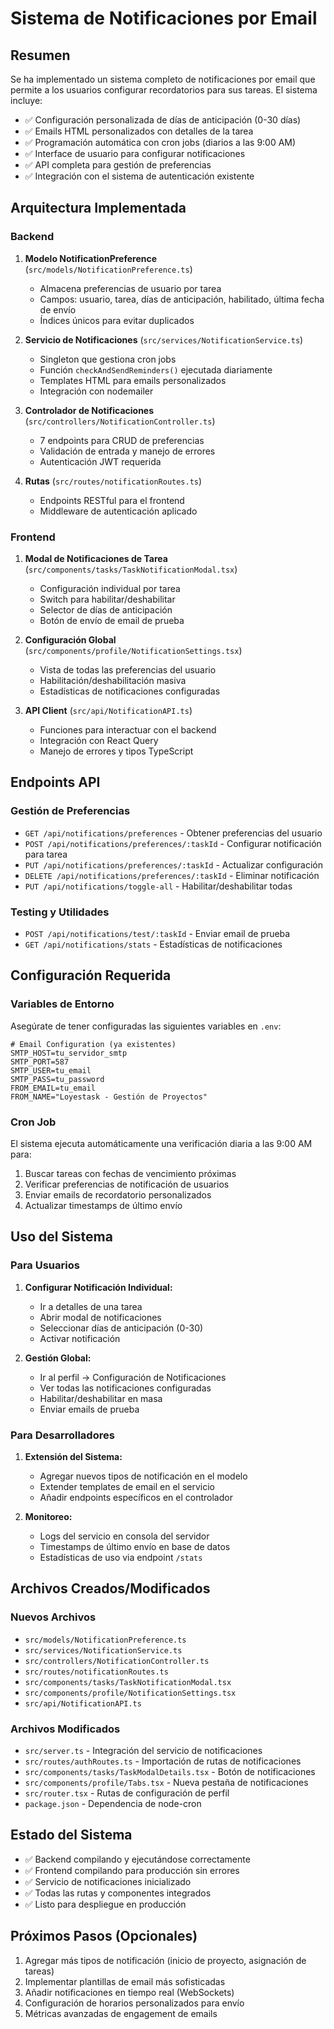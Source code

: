 # Sistema de Notificaciones por Email

## Resumen
Se ha implementado un sistema completo de notificaciones por email que permite a los usuarios configurar recordatorios para sus tareas. El sistema incluye:

- ✅ Configuración personalizada de días de anticipación (0-30 días)
- ✅ Emails HTML personalizados con detalles de la tarea
- ✅ Programación automática con cron jobs (diarios a las 9:00 AM)
- ✅ Interface de usuario para configurar notificaciones
- ✅ API completa para gestión de preferencias
- ✅ Integración con el sistema de autenticación existente

## Arquitectura Implementada

### Backend
1. **Modelo NotificationPreference** (`src/models/NotificationPreference.ts`)
   - Almacena preferencias de usuario por tarea
   - Campos: usuario, tarea, días de anticipación, habilitado, última fecha de envío
   - Índices únicos para evitar duplicados

2. **Servicio de Notificaciones** (`src/services/NotificationService.ts`)
   - Singleton que gestiona cron jobs
   - Función `checkAndSendReminders()` ejecutada diariamente
   - Templates HTML para emails personalizados
   - Integración con nodemailer

3. **Controlador de Notificaciones** (`src/controllers/NotificationController.ts`)
   - 7 endpoints para CRUD de preferencias
   - Validación de entrada y manejo de errores
   - Autenticación JWT requerida

4. **Rutas** (`src/routes/notificationRoutes.ts`)
   - Endpoints RESTful para el frontend
   - Middleware de autenticación aplicado

### Frontend
1. **Modal de Notificaciones de Tarea** (`src/components/tasks/TaskNotificationModal.tsx`)
   - Configuración individual por tarea
   - Switch para habilitar/deshabilitar
   - Selector de días de anticipación
   - Botón de envío de email de prueba

2. **Configuración Global** (`src/components/profile/NotificationSettings.tsx`)
   - Vista de todas las preferencias del usuario
   - Habilitación/deshabilitación masiva
   - Estadísticas de notificaciones configuradas

3. **API Client** (`src/api/NotificationAPI.ts`)
   - Funciones para interactuar con el backend
   - Integración con React Query
   - Manejo de errores y tipos TypeScript

## Endpoints API

### Gestión de Preferencias
- `GET /api/notifications/preferences` - Obtener preferencias del usuario
- `POST /api/notifications/preferences/:taskId` - Configurar notificación para tarea
- `PUT /api/notifications/preferences/:taskId` - Actualizar configuración
- `DELETE /api/notifications/preferences/:taskId` - Eliminar notificación
- `PUT /api/notifications/toggle-all` - Habilitar/deshabilitar todas

### Testing y Utilidades
- `POST /api/notifications/test/:taskId` - Enviar email de prueba
- `GET /api/notifications/stats` - Estadísticas de notificaciones

## Configuración Requerida

### Variables de Entorno
Asegúrate de tener configuradas las siguientes variables en `.env`:

```env
# Email Configuration (ya existentes)
SMTP_HOST=tu_servidor_smtp
SMTP_PORT=587
SMTP_USER=tu_email
SMTP_PASS=tu_password
FROM_EMAIL=tu_email
FROM_NAME="Loyestask - Gestión de Proyectos"
```

### Cron Job
El sistema ejecuta automáticamente una verificación diaria a las 9:00 AM para:
1. Buscar tareas con fechas de vencimiento próximas
2. Verificar preferencias de notificación de usuarios
3. Enviar emails de recordatorio personalizados
4. Actualizar timestamps de último envío

## Uso del Sistema

### Para Usuarios
1. **Configurar Notificación Individual:**
   - Ir a detalles de una tarea
   - Abrir modal de notificaciones
   - Seleccionar días de anticipación (0-30)
   - Activar notificación

2. **Gestión Global:**
   - Ir al perfil → Configuración de Notificaciones
   - Ver todas las notificaciones configuradas
   - Habilitar/deshabilitar en masa
   - Enviar emails de prueba

### Para Desarrolladores
1. **Extensión del Sistema:**
   - Agregar nuevos tipos de notificación en el modelo
   - Extender templates de email en el servicio
   - Añadir endpoints específicos en el controlador

2. **Monitoreo:**
   - Logs del servicio en consola del servidor
   - Timestamps de último envío en base de datos
   - Estadísticas de uso via endpoint `/stats`

## Archivos Creados/Modificados

### Nuevos Archivos
- `src/models/NotificationPreference.ts`
- `src/services/NotificationService.ts`
- `src/controllers/NotificationController.ts`
- `src/routes/notificationRoutes.ts`
- `src/components/tasks/TaskNotificationModal.tsx`
- `src/components/profile/NotificationSettings.tsx`
- `src/api/NotificationAPI.ts`

### Archivos Modificados
- `src/server.ts` - Integración del servicio de notificaciones
- `src/routes/authRoutes.ts` - Importación de rutas de notificaciones
- `src/components/tasks/TaskModalDetails.tsx` - Botón de notificaciones
- `src/components/profile/Tabs.tsx` - Nueva pestaña de notificaciones
- `src/router.tsx` - Rutas de configuración de perfil
- `package.json` - Dependencia de node-cron

## Estado del Sistema
- ✅ Backend compilando y ejecutándose correctamente
- ✅ Frontend compilando para producción sin errores
- ✅ Servicio de notificaciones inicializado
- ✅ Todas las rutas y componentes integrados
- ✅ Listo para despliegue en producción

## Próximos Pasos (Opcionales)
1. Agregar más tipos de notificación (inicio de proyecto, asignación de tareas)
2. Implementar plantillas de email más sofisticadas
3. Añadir notificaciones en tiempo real (WebSockets)
4. Configuración de horarios personalizados para envío
5. Métricas avanzadas de engagement de emails
